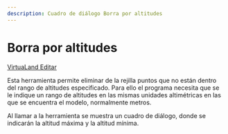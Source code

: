 ```yaml
---
description: Cuadro de diálogo Borra por altitudes
---
```


# Borra por altitudes

[VirtuaLand Editar](../fichas-de-herramientas/untitled-257/untitled-332.md)

Esta herramienta permite eliminar de la rejilla puntos que no están dentro del rango de altitudes especificado. Para ello el programa necesita que se le indique un rango de altitudes en las mismas unidades altimétricas en las que se encuentra el modelo, normalmente metros.

Al llamar a la herramienta se muestra un cuadro de diálogo, donde se indicarán la altitud máxima y la altitud mínima.

